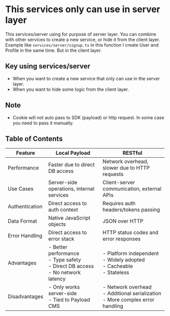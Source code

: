 # This services only can use in server layer

This services/server using for purpose of server layer. You can combine with other services to create a new service, or hide it from the client layer.
Example like `services/server/signup.ts` in this function I create User and Profile in the same time. But in the client layer.

## Key using services/server

- When you want to create a new service that only can use in the server layer.
- When you want to hide some logic from the client layer.

## Note

- Cookie will not auto pass to SDK (payload) or http request. In some case you need to pass it manually.



## Table of Contents
<!-- table localPayload, restful -->

| Feature | Local Payload | RESTful |
|---------|---------------|---------|
| Performance | Faster due to direct DB access | Network overhead, slower due to HTTP requests |
| Use Cases | Server-side operations, internal services | Client-server communication, external APIs |
| Authentication | Direct access to auth context | Requires auth headers/tokens passing |
| Data Format | Native JavaScript objects | JSON over HTTP |
| Error Handling | Direct access to error stack | HTTP status codes and error responses |
| Advantages | - Better performance<br>- Type safety<br>- Direct DB access<br>- No network latency | - Platform independent<br>- Widely adopted<br>- Cacheable<br>- Stateless |
| Disadvantages | - Only works server-side<br>- Tied to Payload CMS | - Network overhead<br>- Additional serialization<br>- More complex error handling |
